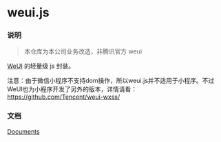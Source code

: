 weui.js
=====

### 说明

> 本仓库为本公司业务改造，非腾讯官方 weui

[WeUI](https://github.com/Tencent/weui.git) 的轻量级 js 封装。

注意：由于微信小程序不支持dom操作，所以weui.js并不适用于小程序。不过WeUI也为小程序开发了另外的版本，详情请看：https://github.com/Tencent/weui-wxss/

### 文档

[Documents](docs/README.md)



